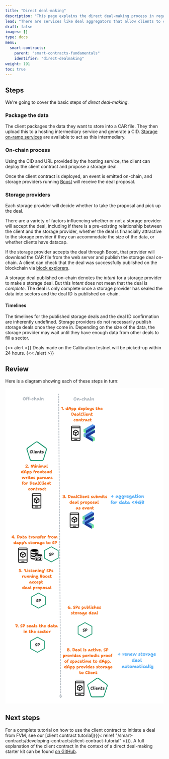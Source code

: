 ```yaml
---
title: "Direct deal-making"
description: "This page explains the direct deal-making process in regards to the Filecoin network. Learn how to programmatically create storage deals, package data, deploy client contracts, and interact with storage providers for larger blocks of data storage."
lead: "There are services like deal aggregators that allow clients to create storage deals programmatically. However, aggregators are better suited to small-scale deals of under 4 GiB of total data. For those wishing to programmatically store larger blocks of data, _direct deal-making_ is a more suitable process."
draft: false
images: []
type: docs
menu:
  smart-contracts:
    parent: "smart-contracts-fundamentals"
    identifier: "direct-dealmaking"
weight: 191
toc: true
---
```


## Steps

We're going to cover the basic steps of _direct deal-making_.

### Package the data

The client packages the data they want to store into a CAR file. They then upload this to a hosting intermediary service and generate a CID. [Storage on-ramp services](https://docs.filecoin.io/basics/how-storage-works/storage-onramps/) are available to act as this intermediary.

### On-chain process

Using the CID and URL provided by the hosting service, the client can deploy the client contract and propose a storage deal.

Once the client contract is deployed, an event is emitted on-chain, and storage providers running [Boost](https://boost.filecoin.io/experimental-features/fvm-contract-deals) will receive the deal proposal.

### Storage providers

Each storage provider will decide whether to take the proposal and pick up the deal.

There are a variety of factors influencing whether or not a storage provider will accept the deal, including if there is a pre-existing relationship between the client and the storage provider, whether the deal is financially attractive to the storage provider if they can accommodate the size of the data, or whether clients have datacap.

If the storage provider accepts the deal through Boost, that provider will download the CAR file from the web server and publish the storage deal on-chain. A client can check that the deal was successfully published on the blockchain via [block explorers](https://docs.filecoin.io/networks/mainnet/explorers/).

A storage deal published on-chain denotes the _intent_ for a storage provider to make a storage deal. But this _intent_ does not mean that the deal is _complete_. The deal is only complete once a storage provider has sealed the data into sectors and the deal ID is published on-chain.

#### Timelines

The timelines for the published storage deals and the deal ID confirmation are inherently undefined. Storage providers do not necessarily publish storage deals once they come in. Depending on the size of the data, the storage provider may wait until they have enough data from other deals to fill a sector.

{<< alert >}}
Deals made on the Calibration testnet will be picked-up within 24 hours.
{<< /alert >}}

## Review

Here is a diagram showing each of these steps in turn:

![](direct-deal-making-flow.png)

## Next steps

For a complete tutorial on how to use the client contract to initiate a deal from FVM, see our [client contract tutorial]({{< relref "/smart-contracts/developing-contracts/client-contract-tutorial" >}}). A full explanation of the client contract in the context of a direct deal-making starter kit can be found [on GitHub](github.com/filecoin-project/fvm-starter-kit-deal-making).
